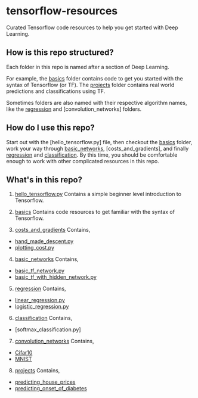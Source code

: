 # tensorflow-resources
Curated Tensorflow code resources to help you get started with Deep Learning.

## How is this repo structured?
Each folder in this repo is named after a section of Deep Learning.

For example,
the [basics]() folder contains code to get you started with the syntax of Tensorflow (or TF). The [projects]() folder contains real world predictions and classifications using TF.

Sometimes folders are also named with their respective algorithm names, like the [regression]() and [convolution_networks] folders.

## How do I use this repo?
Start out with the [hello_tensorflow.py] file, then checkout the [basics]()
folder, work your way through [basic_networks](), [costs_and_gradients], and finally [regression]() and [classification](). By this time, you should be comfortable enough to work with other complicated resources in this repo.

## What's in this repo?
1. [hello_tensorflow.py]()
Contains a simple beginner level introduction to Tensorflow.

2. [basics]()
Contains code resources to get familiar with the syntax of Tensorflow.

3. [costs_and_gradients]()
Contains,
- [hand_made_descent.py]()
- [plotting_cost.py]()

4. [basic_networks]()
Contains,
- [basic_tf_network.py]()
- [basic_tf_with_hidden_network.py]()

5. [regression]()
Contains,
- [linear_regression.py]()
- [logistic_regression.py]()

6. [classification]()
Contains,
- [softmax_classification.py]

7. [convolution_networks]()
Contains,
- [Cifar10]()
- [MNIST]()

8. [projects]()
Contains,
- [predicting_house_prices]()
- [predicting_onset_of_diabetes]()
